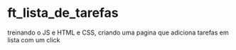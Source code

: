 # ft_lista_de_tarefas
treinando o JS e HTML e CSS, criando uma pagina que adiciona tarefas em lista com um click 
